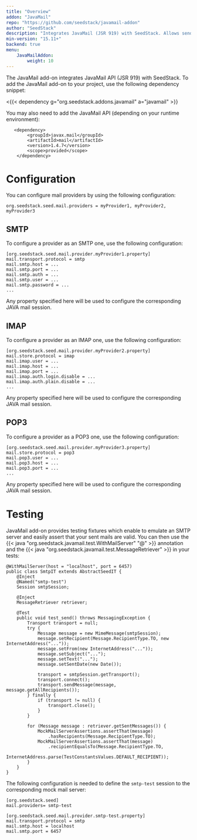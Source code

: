 ```yaml
---
title: "Overview"
addon: "JavaMail"
repo: "https://github.com/seedstack/javamail-addon"
author: "SeedStack"
description: "Integrates JavaMail (JSR 919) with SeedStack. Allows sending and receiving of e-mail messages over POP3, IMAP and SMTP. Provides testing tools."
min-version: "15.11+"
backend: true
menu:
    JavaMailAddon:
        weight: 10
---
```


The JavaMail add-on integrates JavaMail API (JSR 919) with SeedStack. To add the JavaMail add-on to your project, use
the following dependency snippet:

<{{< dependency g="org.seedstack.addons.javamail" a="javamail" >}}

You may also need to add the JavaMail API (depending on your runtime environment):
    
       <dependency>
            <groupId>javax.mail</groupId>
            <artifactId>mail</artifactId>
            <version>1.4.7</version>
            <scope>provided</scope>
        </dependency>

# Configuration

You can configure mail providers by using the following configuration:

    org.seedstack.seed.mail.providers = myProvider1, myProvider2, myProvider3

## SMTP

To configure a provider as an SMTP one, use the following configuration:

    [org.seedstack.seed.mail.provider.myProvider1.property]
    mail.transport.protocol = smtp
    mail.smtp.host = ...
    mail.smtp.port = ...
    mail.smtp.auth = ...
    mail.smtp.user = ...
    mail.smtp.password = ...
    ...

Any property specified here will be used to configure the corresponding JAVA mail session.

## IMAP

To configure a provider as an IMAP one, use the following configuration:

    [org.seedstack.seed.mail.provider.myProvider2.property]
    mail.store.protocol = imap
    mail.imap.user = ...
    mail.imap.host = ...
    mail.imap.port = ...
    mail.imap.auth.login.disable = ...
    mail.imap.auth.plain.disable = ...
    ...

Any property specified here will be used to configure the corresponding JAVA mail session.

## POP3

To configure a provider as a POP3 one, use the following configuration:

    [org.seedstack.seed.mail.provider.myProvider3.property]
    mail.store.protocol = pop3
    mail.pop3.user = ...
    mail.pop3.host = ...
    mail.pop3.port = ...
    ...

Any property specified here will be used to configure the corresponding JAVA mail session.

# Testing

JavaMail add-on provides testing fixtures which enable to emulate an SMTP server and easily assert that your sent mails
are valid. You can then use the {{< java "org.seedstack.javamail.test.WithMailServer" "@" >}} annotation and the
{{< java "org.seedstack.javamail.test.MessageRetriever" >}} in your tests:

    @WithMailServer(host = "localhost", port = 6457)
    public class SmtpIT extends AbstractSeedIT {
        @Inject
        @Named("smtp-test")
        Session smtpSession;

        @Inject
        MessageRetriever retriever;

        @Test
        public void test_send() throws MessagingException {
            Transport transport = null;
            try {
                Message message = new MimeMessage(smtpSession);
                message.setRecipient(Message.RecipientType.TO, new InternetAddress("..."));
                message.setFrom(new InternetAddress("..."));
                message.setSubject("...");
                message.setText("...");
                message.setSentDate(new Date());

                transport = smtpSession.getTransport();
                transport.connect();
                transport.sendMessage(message, message.getAllRecipients());
            } finally {
                if (transport != null) {
                    transport.close();
                }
            }

            for (Message message : retriever.getSentMessages()) {
                MockMailServerAssertions.assertThat(message)
                    .hasRecipients(Message.RecipientType.TO);
                MockMailServerAssertions.assertThat(message)
                    .recipientEqualsTo(Message.RecipientType.TO,
                            InternetAddress.parse(TestConstantsValues.DEFAULT_RECIPIENT));
            }
        }
    }

The following configuration is needed to define the `smtp-test` session to the corresponding mock mail server:

    [org.seedstack.seed]
    mail.providers= smtp-test

    [org.seedstack.seed.mail.provider.smtp-test.property]
    mail.transport.protocol = smtp
    mail.smtp.host = localhost
    mail.smtp.port = 6457
